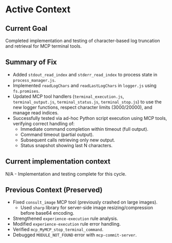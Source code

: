 # Active Context

## Current Goal
Completed implementation and testing of character-based log truncation and retrieval for MCP terminal tools.

## Summary of Fix
- Added `stdout_read_index` and `stderr_read_index` to process state in `process_manager.js`.
- Implemented `readLogChars` and `readLastLogChars` in `logger.js` using `fs.promises`.
- Updated MCP tool handlers (`terminal_execution.js`, `terminal_output.js`, `terminal_status.js`, `terminal_stop.js`) to use the new logger functions, respect character limits (3000/20000), and manage read indices.
- Successfully tested via ad-hoc Python script execution using MCP tools, verifying correct handling of:
    - Immediate command completion within timeout (full output).
    - Command timeout (partial output).
    - Subsequent calls retrieving only new output.
    - Status snapshot showing last N characters.

## Current implementation context
N/A - Implementation and testing complete for this cycle.

## Previous Context (Preserved)
- Fixed `consult_image` MCP tool (previously crashed on large images).
    - Used `sharp` library for server-side image resizing/compression before base64 encoding.
- Strengthened `experience-execution` rule analysis.
- Modified `experience-execution` rule error handling.
- Verified `mcp_MyMCP_stop_terminal_command`.
- Debugged `MODULE_NOT_FOUND` error with `mcp-commit-server`.